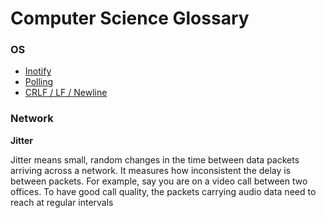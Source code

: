 # Computer Science Glossary

### OS
- [Inotify](https://en.wikipedia.org/wiki/Inotify)
- [Polling](https://en.wikipedia.org/wiki/Polling_(computer_science))
- [CRLF / LF / Newline](https://en.wikipedia.org/wiki/Newline)

### Network

**Jitter**

Jitter means small, random changes in the time between data packets arriving across a network. It measures how inconsistent the delay is between packets. For example, say you are on a video call between two offices. To have good call quality, the packets carrying audio data need to reach at regular intervals